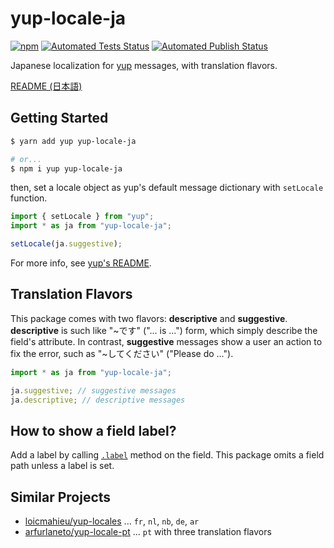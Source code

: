 # yup-locale-ja

[![npm](https://img.shields.io/npm/v/yup-locale-ja)](https://www.npmjs.com/package/yup-locale-ja)
[![Automated Tests Status](https://img.shields.io/github/workflow/status/pocka/yup-locale-ja/Test?label=test&logo=github)](https://github.com/pocka/yup-locale-ja/actions?query=workflow%3ATest)
[![Automated Publish Status](https://img.shields.io/github/workflow/status/pocka/yup-locale-ja/Publish?label=publish&logo=github)](https://github.com/pocka/yup-locale-ja/actions?query=workflow%3APublish)

Japanese localization for [yup](https://github.com/jquense/yup) messages, with translation flavors.

[README (日本語)](./README_ja.md)

## Getting Started

```sh
$ yarn add yup yup-locale-ja

# or...
$ npm i yup yup-locale-ja
```

then, set a locale object as yup's default message dictionary with `setLocale` function.

```js
import { setLocale } from "yup";
import * as ja from "yup-locale-ja";

setLocale(ja.suggestive);
```

For more info, see [yup's README](https://github.com/jquense/yup#using-a-custom-locale-dictionary).

## Translation Flavors

This package comes with two flavors: **descriptive** and **suggestive**.
**descriptive** is such like "~です" ("... is ...") form, which simply describe the field's attribute.
In contrast, **suggestive** messages show a user an action to fix the error, such as "~してください" ("Please do ...").

```js
import * as ja from "yup-locale-ja";

ja.suggestive; // suggestive messages
ja.descriptive; // descriptive messages
```

## How to show a field label?

Add a label by calling [`.label`](https://github.com/jquense/yup#mixedlabellabel-string-schema) method on the field.
This package omits a field path unless a label is set.

## Similar Projects

- [loicmahieu/yup-locales](https://github.com/loicmahieu/yup-locales) ... `fr`, `nl`, `nb`, `de`, `ar`
- [arfurlaneto/yup-locale-pt](https://github.com/arfurlaneto/yup-locale-pt) ... `pt` with three translation flavors
